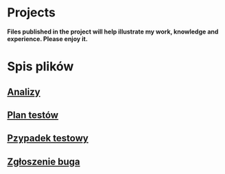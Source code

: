 # Projects
 **Files published in the project will help illustrate my work, knowledge and experience. Please enjoy it.**

# Spis plików
## [Analizy](https://github.com/KamilaWhite/Projects/blob/master/analizy.md "Analizy")
## [Plan testów](https://github.com/KamilaWhite/Projects/blob/master/plan%20testow.md "Plan testów")
## [Pzypadek testowy](https://github.com/KamilaWhite/Projects/blob/master/przypadek%20testowy.md)
## [Zgłoszenie buga](https://github.com/KamilaWhite/Projects/blob/master/zgloszenie%20buga.md "Zgłoszenie buga")
